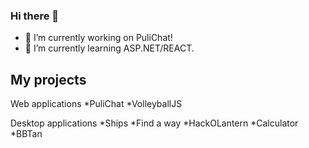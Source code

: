 ### Hi there 👋

- 🔭 I’m currently working on PuliChat!
- 🌱 I’m currently learning ASP.NET/REACT.

## My projects

Web applications
*PuliChat
*VolleyballJS

Desktop applications
*Ships
*Find a way
*HackOLantern
*Calculator
*BBTan

<!--
- 👯 I’m looking to collaborate on ...
- 🤔 I’m looking for help with ...
- 💬 Ask me about ...
- 📫 How to reach me: ...
- 😄 Pronouns: ...
- ⚡ Fun fact: ...
-->

